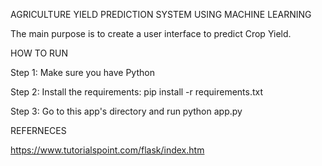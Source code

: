 AGRICULTURE YIELD PREDICTION SYSTEM USING MACHINE LEARNING


The main purpose is to create a user interface to predict Crop Yield.



HOW TO RUN

Step 1: Make sure you have Python


Step 2: Install the requirements: pip install -r requirements.txt


Step 3: Go to this app's directory and run python app.py


REFERNECES

https://www.tutorialspoint.com/flask/index.htm




